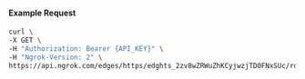 <!-- Code generated for API Clients. DO NOT EDIT. -->

#### Example Request

```bash
curl \
-X GET \
-H "Authorization: Bearer {API_KEY}" \
-H "Ngrok-Version: 2" \
https://api.ngrok.com/edges/https/edghts_2zv8wZRWuZhKCyjwzjTD0FNxSUc/routes/edghtsrt_2zv8wePNBNpEhRcwvbwkxXgkNZq/websocket_tcp_converter
```
